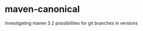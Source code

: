 maven-canonical
===============

Investigating maven 3.2 possibilities for git branches in versions
